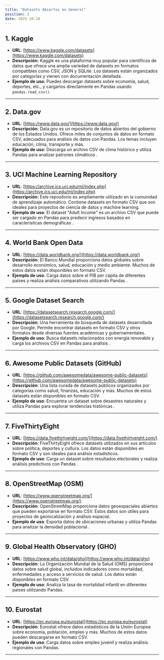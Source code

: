 ```yaml
---
title: "Datasets Abiertos en General"
position: 2
date: 2025-10-28
---
```


## 1. **Kaggle**
   - **URL**: [https://www.kaggle.com/datasets](https://www.kaggle.com/datasets)
   - **Descripción**: Kaggle es una plataforma muy popular para científicos de datos que ofrece una amplia variedad de datasets en formatos compatibles como CSV, JSON y SQLite. Los datasets están organizados por categorías y vienen con documentación detallada .
   - **Ejemplo de uso**: Puedes descargar datasets sobre economía, salud, deportes, etc., y cargarlos directamente en Pandas usando `pandas.read_csv()`.

---

## 2. **Data.gov**
   - **URL**: [https://www.data.gov/](https://www.data.gov/)
   - **Descripción**: Data.gov es un repositorio de datos abiertos del gobierno de los Estados Unidos. Ofrece miles de conjuntos de datos en formato CSV, adecuados para análisis de datos con Pandas. Los temas incluyen educación, clima, transporte y más.
   - **Ejemplo de uso**: Descarga un archivo CSV de clima histórico y utiliza Pandas para analizar patrones climáticos .

---

## 3. **UCI Machine Learning Repository**
   - **URL**: [https://archive.ics.uci.edu/ml/index.php](https://archive.ics.uci.edu/ml/index.php)
   - **Descripción**: Este repositorio es ampliamente utilizado en la comunidad de aprendizaje automático. Contiene datasets en formato CSV que son ideales para proyectos de ciencia de datos y machine learning.
   - **Ejemplo de uso**: El dataset "Adult Income" es un archivo CSV que puede ser cargado en Pandas para predecir ingresos basados en características demográficas .

---

## 4. **World Bank Open Data**
   - **URL**: [https://data.worldbank.org/](https://data.worldbank.org/)
   - **Descripción**: El Banco Mundial proporciona datos globales sobre desarrollo económico, salud, educación y medio ambiente. Muchos de estos datos están disponibles en formato CSV.
   - **Ejemplo de uso**: Carga datos sobre el PIB per cápita de diferentes países y realiza análisis comparativos utilizando Pandas .

---

## 5. **Google Dataset Search**
   - **URL**: [https://datasetsearch.research.google.com/](https://datasetsearch.research.google.com/)
   - **Descripción**: Una herramienta de búsqueda de datasets desarrollada por Google. Permite encontrar datasets en formato CSV y otros formatos desde diversas fuentes académicas y gubernamentales.
   - **Ejemplo de uso**: Busca datasets relacionados con energía renovable y carga los archivos CSV en Pandas para análisis .

---

## 6. **Awesome Public Datasets (GitHub)**
   - **URL**: [https://github.com/awesomedata/awesome-public-datasets](https://github.com/awesomedata/awesome-public-datasets)
   - **Descripción**: Una lista curada de datasets públicos organizados por categorías como salud, finanzas, educación y más. Muchos de estos datasets están disponibles en formato CSV.
   - **Ejemplo de uso**: Encuentra un dataset sobre desastres naturales y utiliza Pandas para explorar tendencias históricas .

---

## 7. **FiveThirtyEight**
   - **URL**: [https://data.fivethirtyeight.com/](https://data.fivethirtyeight.com/)
   - **Descripción**: FiveThirtyEight ofrece datasets utilizados en sus artículos sobre política, deportes y cultura. Los datos están disponibles en formato CSV y son ideales para análisis estadísticos.
   - **Ejemplo de uso**: Carga un dataset sobre resultados electorales y realiza análisis predictivos con Pandas .

---

## 8. **OpenStreetMap (OSM)**
   - **URL**: [https://www.openstreetmap.org/](https://www.openstreetmap.org/)
   - **Descripción**: OpenStreetMap proporciona datos geoespaciales abiertos que pueden exportarse en formato CSV. Estos datos son útiles para proyectos de geolocalización y análisis espacial.
   - **Ejemplo de uso**: Exporta datos de ubicaciones urbanas y utiliza Pandas para analizar la densidad poblacional .

---

## 9. **Global Health Observatory (GHO)**
   - **URL**: [https://www.who.int/data/gho](https://www.who.int/data/gho)
   - **Descripción**: La Organización Mundial de la Salud (OMS) proporciona datos sobre salud global, incluidos indicadores como mortalidad, enfermedades y acceso a servicios de salud. Los datos están disponibles en formato CSV.
   - **Ejemplo de uso**: Analiza la tasa de mortalidad infantil en diferentes países utilizando Pandas.

---

## 10. **Eurostat**
   - **URL**: [https://ec.europa.eu/eurostat](https://ec.europa.eu/eurostat)
   - **Descripción**: Eurostat ofrece datos estadísticos de la Unión Europea sobre economía, población, empleo y más. Muchos de estos datos pueden descargarse en formato CSV.
   - **Ejemplo de uso**: Carga datos sobre empleo juvenil y realiza análisis regionales con Pandas.

---
